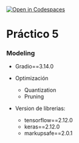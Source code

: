 [![Open in Codespaces](https://classroom.github.com/assets/launch-codespace-7f7980b617ed060a017424585567c406b6ee15c891e84e1186181d67ecf80aa0.svg)](https://classroom.github.com/open-in-codespaces?assignment_repo_id=15185269)
# Práctico 5

### Modeling

- Gradio==3.14.0

- Optimización
  - Quantization
  - Pruning 

- Version de librerias: 
	
	- tensorflow==2.12.0
	- keras==2.12.0
	- markupsafe==2.0.1
